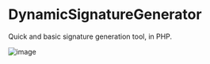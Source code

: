 DynamicSignatureGenerator
=========================

Quick and basic signature generation tool, in PHP.

![image](http://i.imgur.com/mhT12O0.png)
